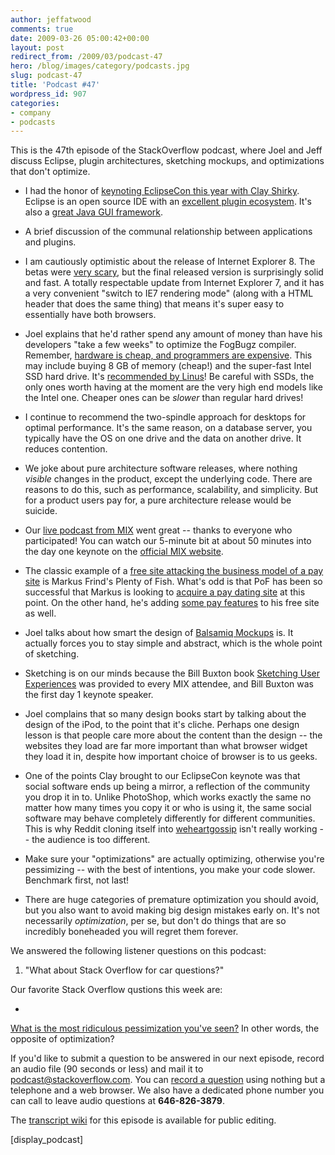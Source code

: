 ```yaml
---
author: jeffatwood
comments: true
date: 2009-03-26 05:00:42+00:00
layout: post
redirect_from: /2009/03/podcast-47
hero: /blog/images/category/podcasts.jpg
slug: podcast-47
title: 'Podcast #47'
wordpress_id: 907
categories:
- company
- podcasts
---
```



This is the 47th episode of the StackOverflow podcast, where Joel and Jeff discuss Eclipse, plugin architectures, sketching mockups, and optimizations that don't optimize.






  * I had the honor of [keynoting EclipseCon this year with Clay Shirky](http://www.codinghorror.com/blog/archives/001245.html). Eclipse is an open source IDE with an [excellent plugin ecosystem](http://www.eclipseplugincentral.com/). It's also a [great Java GUI framework](http://www.eclipseplugincentral.com/).


  * A brief discussion of the communal relationship between applications and plugins.


  * I am cautiously optimistic about the release of Internet Explorer 8. The betas were [very scary](http://www.joelonsoftware.com/items/2008/03/17.html), but the final released version is surprisingly solid and fast. A totally respectable update from Internet Explorer 7, and it has a very convenient "switch to IE7 rendering mode" (along with a HTML header that does the same thing) that means it's super easy to essentially have both browsers.


  * Joel explains that he'd rather spend any amount of money than have his developers "take a few weeks" to optimize the FogBugz compiler. Remember, [hardware is cheap, and programmers are expensive](http://www.codinghorror.com/blog/archives/001198.html). This may include buying 8 GB of memory (cheap!) and the super-fast Intel SSD hard drive. It's [recommended by Linus](http://torvalds-family.blogspot.com/2008/10/so-i-got-one-of-new-intel-ssds.html)! Be careful with SSDs, the only ones worth having at the moment are the very high end models like the Intel one. Cheaper ones can be _slower_ than regular hard drives!


  * I continue to recommend the two-spindle approach for desktops for optimal performance. It's the same reason, on a database server, you typically have the OS on one drive and the data on another drive. It reduces contention.


  * We joke about pure architecture software releases, where nothing _visible_ changes in the product, except the underlying code. There are reasons to do this, such as performance, scalability, and simplicity. But for a product users pay for, a pure architecture release would be suicide.


  * Our [live podcast from MIX](http://blog.stackoverflow.com/2009/03/podcast-46/) went great -- thanks to everyone who participated! You can watch our 5-minute bit at about 50 minutes into the day one keynote on the [official MIX website](http://live.visitmix.com/).


  * The classic example of a [free site attacking the business model of a pay site](https://plentyoffish.wordpress.com/2006/06/14/how-i-started-an-empire/) is Markus Frind's Plenty of Fish. What's odd is that PoF has been so successful that Markus is looking to [acquire a pay dating site](http://plentyoffish.wordpress.com/2009/01/27/looking-to-aquire/) at this point. On the other hand, he's adding [some pay features](http://plentyoffish.wordpress.com/2009/03/05/plentyoffish-serious-member-profile-upgrade/) to his free site as well.


  * Joel talks about how smart the design of [Balsamiq Mockups](http://www.balsamiq.com/products/mockups) is. It actually forces you to stay simple and abstract, which is the whole point of sketching.


  * Sketching is on our minds because the Bill Buxton book [Sketching User Experiences](http://www.amazon.com/dp/0123740371/?tag=codinghorror-20) was provided to every MIX attendee, and Bill Buxton was the first day 1 keynote speaker.   



  * Joel complains that so many design books start by talking about the design of the iPod, to the point that it's cliche. Perhaps one design lesson is that people care more about the content than the design -- the websites they load are far more important than what browser widget they load it in, despite how important choice of browser is to us geeks.


  * One of the points Clay brought to our EclipseCon keynote was that social software ends up being a mirror, a reflection of the community you drop it in to. Unlike PhotoShop, which works exactly the same no matter how many times you copy it or who is using it, the same social software may behave completely differently for different communities. This is why Reddit cloning itself into [weheartgossip](http://www.weheartgossip.com/) isn't really working -- the audience is too different.


  * Make sure your "optimizations" are actually optimizing, otherwise you're pessimizing -- with the best of intentions, you make your code slower. Benchmark first, not last!  



  * There are huge categories of premature optimization you should avoid, but you also want to avoid making big design mistakes early on. It's not necessarily _optimization_, per se, but don't do things that are so incredibly boneheaded you will regret them forever.




We answered the following listener questions on this podcast:






  1. "What about Stack Overflow for car questions?"




Our favorite Stack Overflow qustions this week are:






  * 


[What is the most ridiculous pessimization you've seen?](http://stackoverflow.com/questions/312003/what-is-the-most-ridiculous-pessimization-youve-seen) In other words, the opposite of optimization?








If you'd like to submit a question to be answered in our next episode, record an audio file (90 seconds or less) and mail it to [podcast@stackoverflow.com](mailto:podcast@stackoverflow.com). You can [record a question](http://blog.stackoverflow.com/index.php/2008/05/recording-podcast-questions-using-your-telephone/) using nothing but a telephone and a web browser. We also have a dedicated phone number you can call to leave audio questions at **646-826-3879**.






The [transcript wiki](https://stackoverflow.fogbugz.com/default.asp?W29037) for this episode is available for public editing.






[display_podcast]

